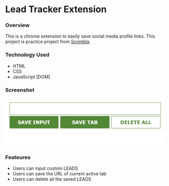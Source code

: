 # Lead Tracker Extension

### Overview
This is a chrome extension to easily save social media profile links. This project is practice project from [Scrimbla](https://scrimba.com/learn/learnjavascript/deploying-the-chrome-extension-coa574dda96a591412a8b7cff).

### Technology Used
- HTML
- CSS
- JavaScript [DOM]

### Screenshot

![](./Screenshots/Screenshot1.png)

### Feateures 
- Users can input custom LEADS
- Users can save the URL of current active tab
- Users can delete all the saved LEADS